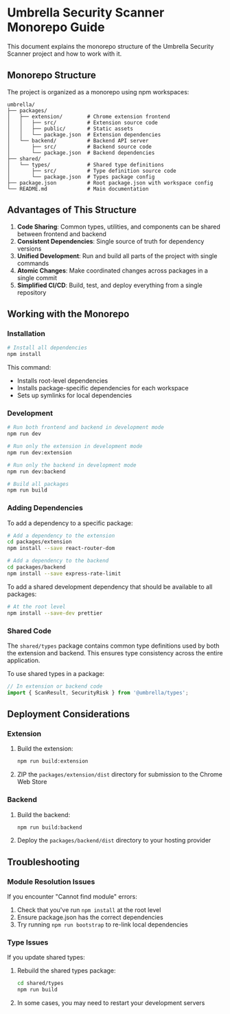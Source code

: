 # Umbrella Security Scanner Monorepo Guide

This document explains the monorepo structure of the Umbrella Security Scanner project and how to work with it.

## Monorepo Structure

The project is organized as a monorepo using npm workspaces:

```
umbrella/
├── packages/
│   ├── extension/        # Chrome extension frontend
│   │   ├── src/          # Extension source code
│   │   ├── public/       # Static assets
│   │   └── package.json  # Extension dependencies
│   └── backend/          # Backend API server
│       ├── src/          # Backend source code
│       └── package.json  # Backend dependencies
├── shared/
│   └── types/            # Shared type definitions
│       ├── src/          # Type definition source code
│       └── package.json  # Types package config
├── package.json          # Root package.json with workspace config
└── README.md             # Main documentation
```

## Advantages of This Structure

1. **Code Sharing**: Common types, utilities, and components can be shared between frontend and backend
2. **Consistent Dependencies**: Single source of truth for dependency versions
3. **Unified Development**: Run and build all parts of the project with single commands
4. **Atomic Changes**: Make coordinated changes across packages in a single commit
5. **Simplified CI/CD**: Build, test, and deploy everything from a single repository

## Working with the Monorepo

### Installation

```bash
# Install all dependencies
npm install
```

This command:
- Installs root-level dependencies
- Installs package-specific dependencies for each workspace
- Sets up symlinks for local dependencies

### Development

```bash
# Run both frontend and backend in development mode
npm run dev

# Run only the extension in development mode
npm run dev:extension

# Run only the backend in development mode
npm run dev:backend

# Build all packages
npm run build
```

### Adding Dependencies

To add a dependency to a specific package:

```bash
# Add a dependency to the extension
cd packages/extension
npm install --save react-router-dom

# Add a dependency to the backend
cd packages/backend
npm install --save express-rate-limit
```

To add a shared development dependency that should be available to all packages:

```bash
# At the root level
npm install --save-dev prettier
```

### Shared Code

The `shared/types` package contains common type definitions used by both the extension and backend. This ensures type consistency across the entire application.

To use shared types in a package:

```typescript
// In extension or backend code
import { ScanResult, SecurityRisk } from '@umbrella/types';
```

## Deployment Considerations

### Extension

1. Build the extension:
   ```bash
   npm run build:extension
   ```

2. ZIP the `packages/extension/dist` directory for submission to the Chrome Web Store

### Backend

1. Build the backend:
   ```bash
   npm run build:backend
   ```

2. Deploy the `packages/backend/dist` directory to your hosting provider

## Troubleshooting

### Module Resolution Issues

If you encounter "Cannot find module" errors:

1. Check that you've run `npm install` at the root level
2. Ensure package.json has the correct dependencies
3. Try running `npm run bootstrap` to re-link local dependencies

### Type Issues

If you update shared types:

1. Rebuild the shared types package:
   ```bash
   cd shared/types
   npm run build
   ```

2. In some cases, you may need to restart your development servers 